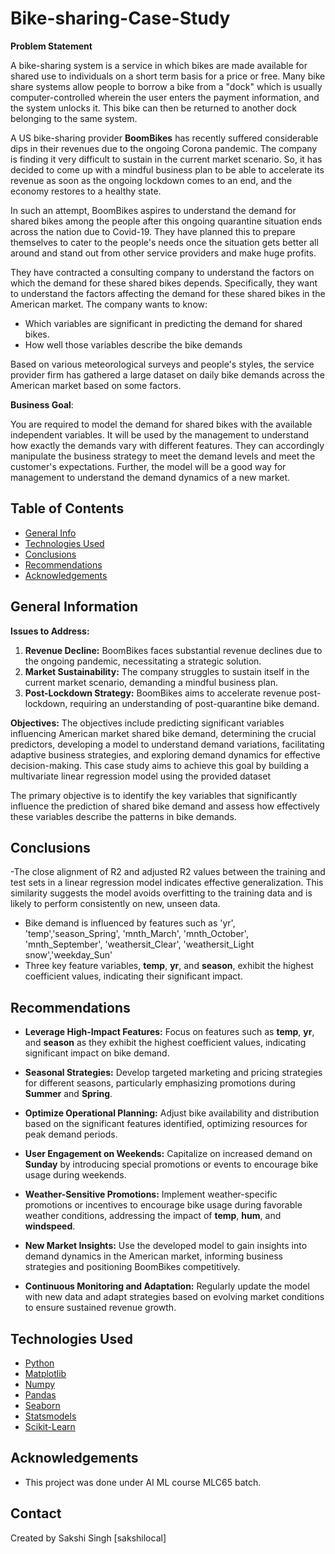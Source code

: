 # Bike-sharing-Case-Study

**Problem Statement**

A bike-sharing system is a service in which bikes are made available for shared use to individuals on a short term basis for a price or free. Many bike share systems allow people to borrow a bike from a "dock" which is usually computer-controlled wherein the user enters the payment information, and the system unlocks it. This bike can then be returned to another dock belonging to the same system.

A US bike-sharing provider **BoomBikes** has recently suffered considerable dips in their revenues due to the ongoing Corona pandemic. The company is finding it very difficult to sustain in the current market scenario. So, it has decided to come up with a mindful business plan to be able to accelerate its revenue as soon as the ongoing lockdown comes to an end, and the economy restores to a healthy state.

In such an attempt, BoomBikes aspires to understand the demand for shared bikes among the people after this ongoing quarantine situation ends across the nation due to Covid-19. They have planned this to prepare themselves to cater to the people's needs once the situation gets better all around and stand out from other service providers and make huge profits.

They have contracted a consulting company to understand the factors on which the demand for these shared bikes depends. Specifically, they want to understand the factors affecting the demand for these shared bikes in the American market. The company wants to know:

- Which variables are significant in predicting the demand for shared bikes.
- How well those variables describe the bike demands <br>

Based on various meteorological surveys and people's styles, the service provider firm has gathered a large dataset on daily bike demands across the American market based on some factors.

**Business Goal**:

You are required to model the demand for shared bikes with the available independent variables. It will be used by the management to understand how exactly the demands vary with different features. They can accordingly manipulate the business strategy to meet the demand levels and meet the customer's expectations. Further, the model will be a good way for management to understand the demand dynamics of a new market.

## Table of Contents

- [General Info](#general-information)
- [Technologies Used](#technologies-used)
- [Conclusions](#conclusions)
- [Recommendations](#recommendations)
- [Acknowledgements](#acknowledgements)



## General Information

**Issues to Address:**

1. **Revenue Decline:** BoomBikes faces substantial revenue declines due to the ongoing pandemic, necessitating a strategic solution.
2. **Market Sustainability:** The company struggles to sustain itself in the current market scenario, demanding a mindful business plan.
3. **Post-Lockdown Strategy:** BoomBikes aims to accelerate revenue post-lockdown, requiring an understanding of post-quarantine bike demand.

**Objectives:**
The objectives include predicting significant variables influencing American market shared bike demand, determining the crucial predictors, developing a model to understand demand variations, facilitating adaptive business strategies, and exploring demand dynamics for effective decision-making. 
This case study aims to achieve this goal by building a multivariate linear regression model using the provided dataset

The primary objective is to identify the key variables that significantly influence the prediction of shared bike demand and assess how effectively these variables describe the patterns in bike demands.

## Conclusions

-The close alignment of R2 and adjusted R2 values between the training and test sets in a linear regression model indicates effective generalization. This similarity suggests the model avoids overfitting to the training data and is likely to perform consistently on new, unseen data.

- Bike demand is influenced by features such as 'yr', 'temp','season_Spring', 'mnth_March', 'mnth_October',
'mnth_September', 'weathersit_Clear', 'weathersit_Light snow','weekday_Sun'
- Three key feature variables, **temp**, **yr**, and **season**, exhibit the highest coefficient values, indicating their significant impact.
  
## Recommendations

- **Leverage High-Impact Features:** Focus on features such as **temp**, **yr**, and **season** as they exhibit the highest coefficient values, indicating significant impact on bike demand.

- **Seasonal Strategies:** Develop targeted marketing and pricing strategies for different seasons, particularly emphasizing promotions during **Summer** and **Spring**.

- **Optimize Operational Planning:** Adjust bike availability and distribution based on the significant features identified, optimizing resources for peak demand periods.

- **User Engagement on Weekends:** Capitalize on increased demand on **Sunday** by introducing special promotions or events to encourage bike usage during weekends.

- **Weather-Sensitive Promotions:** Implement weather-specific promotions or incentives to encourage bike usage during favorable weather conditions, addressing the impact of **temp**, **hum**, and **windspeed**.

- **New Market Insights:** Use the developed model to gain insights into demand dynamics in the American market, informing business strategies and positioning BoomBikes competitively.

- **Continuous Monitoring and Adaptation:** Regularly update the model with new data and adapt strategies based on evolving market conditions to ensure sustained revenue growth.

## Technologies Used

- [Python](https://www.python.org/) 
- [Matplotlib](https://matplotlib.org/)
- [Numpy](https://numpy.org/) 
- [Pandas](https://pandas.pydata.org/) 
- [Seaborn](https://seaborn.pydata.org/) 
- [Statsmodels](https://www.statsmodels.org/stable/index.html) 
- [Scikit-Learn](https://scikit-learn.org/stable/) 

## Acknowledgements

- This project was done under AI ML course MLC65 batch.

## Contact

Created by Sakshi Singh [sakshilocal]
